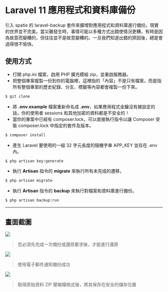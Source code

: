 # Laravel 11 應用程式和資料庫備份

引入 spatie 的 laravel-backup 套件來擴增對應用程式和資料庫進行備份。現實的世界並不完美。當災難發生時，事情可能以多種方式出錯使情況更糟，有時是因為故意而變糟的，但往往並不是故意變糟的。一旦我們知道出錯的原因後，總是會過得很不愉快。

## 使用方式
- 打開 php.ini 檔案，啟用 PHP 擴充模組 zip，並重啟服務器。
- 把整個專案複製一份到你的電腦裡，這裡指的「內容」不是只有檔案，而是指所有整個專案的歷史紀錄、分支、標籤等內容都會複製一份下來。
```sh
$ git clone
```
- 將 __.env.example__ 檔案重新命名成 __.env__，如果應用程式金鑰沒有被設定的話，你的使用者 sessions 和其他加密的資料都是不安全的！
- 當你的專案中已經有 composer.lock，可以直接執行指令以讓 Composer 安裝 composer.lock 中指定的套件及版本。
```sh
$ composer install
```
- 產⽣ Laravel 要使用的一組 32 字元長度的隨機字串 APP_KEY 並存在 .env 內。
```sh
$ php artisan key:generate
```
- 執行 __Artisan__ 指令的 __migrate__ 來執行所有未完成的遷移。
```sh
$ php artisan migrate
```
- 執行 __Artisan__ 指令的 __backup__ 來執行對檔案和資料庫進行備份。
```sh
$ php artisan backup:run
```

----

## 畫面截圖
![](https://i.imgur.com/sfNyPEl.png)
> 您必須先完成一次備份或還原要求後，才能進行還原

![](https://i.imgur.com/5vx5f3W.png)
> 使用電子郵件通知備份成功

![](https://i.imgur.com/HntcJDU.png)
> 取得原始資料 ZIP 壓縮檔格式後，將其保存在安全的儲存位置
